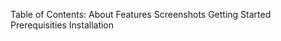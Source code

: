 Table of Contents:
  About
  Features
  Screenshots
  Getting Started
  Prerequisities
  Installation
